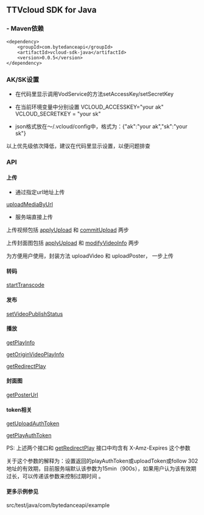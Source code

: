## TTVcloud SDK for Java

### - Maven依赖
```
<dependency>
    <groupId>com.bytedanceapi</groupId>
    <artifactId>vcloud-sdk-java</artifactId>
    <version>0.0.5</version>
</dependency>
```

### AK/SK设置
- 在代码里显示调用VodService的方法setAccessKey/setSecretKey

- 在当前环境变量中分别设置 VCLOUD_ACCESSKEY="your ak"  VCLOUD_SECRETKEY = "your sk"

- json格式放在～/.vcloud/config中，格式为：{"ak":"your ak","sk":"your sk"}

以上优先级依次降低，建议在代码里显示设置，以便问题排查

### API

#### 上传

- 通过指定url地址上传

[uploadMediaByUrl](https://open.bytedance.com/docs/4/4652/)

- 服务端直接上传


上传视频包括 [applyUpload](https://open.bytedance.com/docs/4/2915/) 和 [commitUpload](https://open.bytedance.com/docs/4/2916/) 两步

上传封面图包括 [applyUpload](https://open.bytedance.com/docs/4/2915/) 和 [modifyVideoInfo](https://open.bytedance.com/docs/4/4367/) 两步


为方便用户使用，封装方法 uploadVideo 和 uploadPoster， 一步上传


#### 转码
[startTranscode](https://open.bytedance.com/docs/4/1670/)


#### 发布
[setVideoPublishStatus](https://open.bytedance.com/docs/4/4709/)


#### 播放
[getPlayInfo](https://open.bytedance.com/docs/4/2918/)

[getOriginVideoPlayInfo](https://open.bytedance.com/docs/4/11148/)

[getRedirectPlay](https://open.bytedance.com/docs/4/9205/)

#### 封面图
[getPosterUrl](https://open.bytedance.com/docs/4/5335/)

#### token相关
[getUploadAuthToken](https://open.bytedance.com/docs/4/6275/)

[getPlayAuthToken](https://open.bytedance.com/docs/4/6275/)

PS: 上述两个接口和 [getRedirectPlay](https://open.bytedance.com/docs/4/9205/) 接口中均含有 X-Amz-Expires 这个参数

关于这个参数的解释为：设置返回的playAuthToken或uploadToken或follow 302地址的有效期，目前服务端默认该参数为15min（900s），如果用户认为该有效期过长，可以传递该参数来控制过期时间
。


#### 更多示例参见
src/test/java/com/bytedanceapi/example